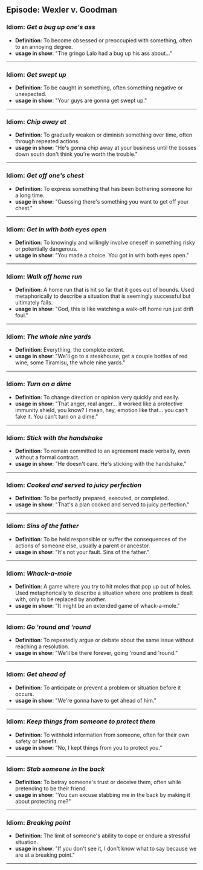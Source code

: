 ## Episode: Wexler v. Goodman

### Idiom: *Get a bug up one's ass*
- **Definition**: To become obsessed or preoccupied with something, often to an annoying degree.
- **usage in show**: "The gringo Lalo had a bug up his ass about..."
---

### Idiom: *Get swept up*
- **Definition**: To be caught in something, often something negative or unexpected. 
- **usage in show**: "Your guys are gonna get swept up."
---

### Idiom: *Chip away at*
- **Definition**: To gradually weaken or diminish something over time, often through repeated actions.
- **usage in show**: "He's gonna chip away at your business until the bosses down south don't think you're worth the trouble."
---

### Idiom: *Get off one's chest*
- **Definition**: To express something that has been bothering someone for a long time.
- **usage in show**: "Guessing there's something you want to get off your chest."
---

### Idiom: *Get in with both eyes open*
- **Definition**: To knowingly and willingly involve oneself in something risky or potentially dangerous.
- **usage in show**: "You made a choice. You got in with both eyes open."
---

### Idiom: *Walk off home run*
- **Definition**: A home run that is hit so far that it goes out of bounds. Used metaphorically to describe a situation that is seemingly successful but ultimately fails.
- **usage in show**: "God, this is like watching a walk-off home run just drift foul."
---

### Idiom: *The whole nine yards*
- **Definition**: Everything, the complete extent.
- **usage in show**: "We'll go to a steakhouse, get a couple bottles of red wine, some Tiramisu, the whole nine yards."
---

### Idiom: *Turn on a dime*
- **Definition**: To change direction or opinion very quickly and easily.
- **usage in show**: "That anger, real anger... it worked like a protective immunity shield, you know? I mean, hey, emotion like that... you can't fake it. You can't turn on a dime." 
---

### Idiom: *Stick with the handshake*
- **Definition**: To remain committed to an agreement made verbally, even without a formal contract.
- **usage in show**: "He doesn't care. He's sticking with the handshake."
---

### Idiom: *Cooked and served to juicy perfection*
- **Definition**: To be perfectly prepared, executed, or completed.
- **usage in show**: "That's a plan cooked and served to juicy perfection."
---

### Idiom: *Sins of the father*
- **Definition**: To be held responsible or suffer the consequences of the actions of someone else, usually a parent or ancestor.
- **usage in show**: "It's not your fault. Sins of the father."
---

### Idiom: *Whack-a-mole*
- **Definition**: A game where you try to hit moles that pop up out of holes. Used metaphorically to describe a situation where one problem is dealt with, only to be replaced by another. 
- **usage in show**: "It might be an extended game of whack-a-mole."
---

### Idiom: *Go 'round and 'round*
- **Definition**: To repeatedly argue or debate about the same issue without reaching a resolution.
- **usage in show**: "We'll be there forever, going 'round and 'round."
---

### Idiom: *Get ahead of*
- **Definition**: To anticipate or prevent a problem or situation before it occurs.
- **usage in show**: "We're gonna have to get ahead of him."
---

### Idiom: *Keep things from someone to protect them*
- **Definition**: To withhold information from someone, often for their own safety or benefit.
- **usage in show**: "No, I kept things from you to protect you."
---

### Idiom: *Stab someone in the back*
- **Definition**: To betray someone's trust or deceive them, often while pretending to be their friend.
- **usage in show**: "You can excuse stabbing me in the back by making it about protecting me?"
---

### Idiom: *Breaking point*
- **Definition**: The limit of someone's ability to cope or endure a stressful situation.
- **usage in show**: "If you don't see it, I don't know what to say because we are at a breaking point." 
--- 

